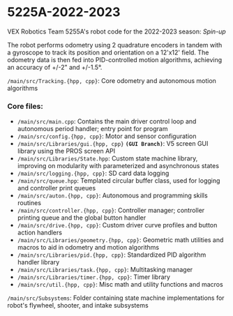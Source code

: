 # 5225A-2022-2023

VEX Robotics Team 5255A's robot code for the 2022-2023 season: *Spin-up*

The robot performs odometry using 2 quadrature encoders in tandem with a gyroscope to track its position and orientation on a 12'x12' field. The odometry data is then fed into PID-controlled motion algorithms, achieving an accuracy of +/-2" and +/-1.5°.

`/main/src/Tracking.{hpp, cpp}`: Core odometry and autonomous motion algorithms

### Core files:
* `/main/src/main.cpp`: Contains the main driver control loop and autonomous period handler; entry point for program
* `/main/src/config.{hpp, cpp}`: Motor and sensor configuration
* `/main/src/Libraries/gui.{hpp, cpp}` **`(GUI Branch)`**: V5 screen GUI library using the PROS screen API
* `/main/src/Libraries/State.hpp`: Custom state machine library, improving on modularity with parameterized and asynchronous states
* `/main/src/logging.{hpp, cpp}`: SD card data logging
* `/main/src/queue.hpp`: Templated circular buffer class, used for logging and controller print queues
* `/main/src/auton.{hpp, cpp}`: Autonomous and programming skills routines
* `/main/src/controller.{hpp, cpp}`: Controller manager; controller printing queue and the global button handler
* `/main/src/drive.{hpp, cpp}`: Custom driver curve profiles and button action handlers
* `/main/src/Libraries/geometry.{hpp, cpp}`: Geometric math utilities and macros to aid in odometry and motion algorithms
* `/main/src/Libraries/pid.{hpp, cpp}`: Standardized PID algorithm handler library
* `/main/src/Libraries/task.{hpp, cpp}`: Multitasking manager
* `/main/src/Libraries/timer.{hpp, cpp}`: Timer library
* `/main/src/util.{hpp, cpp}`: Misc math and utility functions and macros

 `/main/src/Subsystems`: Folder containing state machine implementations for robot's flywheel, shooter, and intake subsystems
